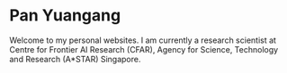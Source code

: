 # Pan Yuangang <!-- omit in toc -->


Welcome to my personal websites. I am currently a research scientist at Centre for Frontier AI Research (CFAR), Agency for Science, Technology and Research (A*STAR) Singapore.
